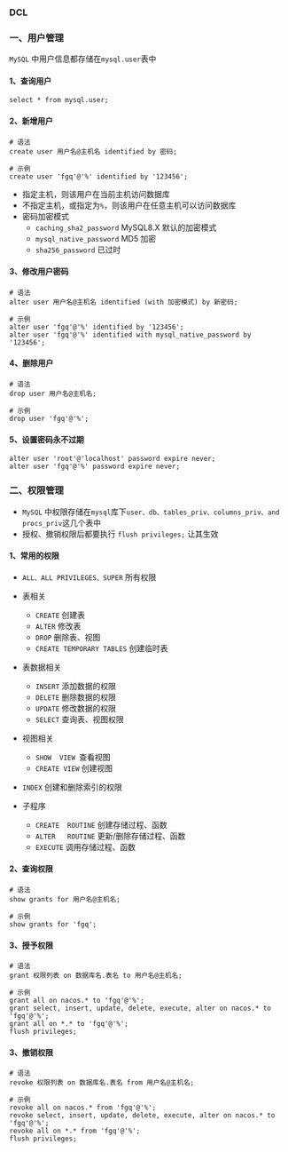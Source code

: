 ### DCL 
### 一、用户管理
`MySQL` 中用户信息都存储在`mysql.user`表中 
#### 1、查询用户
```
select * from mysql.user;
```

#### 2、新增用户
```
# 语法
create user 用户名@主机名 identified by 密码;

# 示例
create user 'fgq'@'%' identified by '123456';
```

* 指定主机，则该用户在当前主机访问数据库
* 不指定主机，或指定为`%`，则该用户在任意主机可以访问数据库
* 密码加密模式
  * `caching_sha2_password` MySQL8.X 默认的加密模式
  * `mysql_native_password` MD5 加密
  * `sha256_password` 已过时


#### 3、修改用户密码
```
# 语法
alter user 用户名@主机名 identified (with 加密模式) by 新密码;

# 示例
alter user 'fgq'@'%' identified by '123456';
alter user 'fgq'@'%' identified with mysql_native_password by '123456';
```


#### 4、删除用户
```
# 语法
drop user 用户名@主机名;

# 示例
drop user 'fgq'@'%';   
```

#### 5、设置密码永不过期
```
alter user 'root'@'localhost' password expire never;
alter user 'fgq'@'%' password expire never;
```



### 二、权限管理 
* `MySQL` 中权限存储在`mysql`库下`user、db、tables_priv、columns_priv、and procs_priv`这几个表中
* 授权、撤销权限后都要执行 `flush privileges;` 让其生效
 
#### 1、常用的权限
* `ALL、ALL PRIVILEGES、SUPER` 所有权限
* 表相关
  * `CREATE`  创建表
  * `ALTER`   修改表
  * `DROP`    删除表、视图
  * `CREATE TEMPORARY TABLES`  创建临时表
* 表数据相关
  * `INSERT` 添加数据的权限
  * `DELETE` 删除数据的权限
  * `UPDATE` 修改数据的权限
  * `SELECT` 查询表、视图权限

* 视图相关
  * `SHOW  VIEW `查看视图
  * `CREATE VIEW`  创建视图
* `INDEX` 创建和删除索引的权限

* 子程序
  * `CREATE  ROUTINE`   创建存储过程、函数
  * `ALTER   ROUTINE`   更新/删除存储过程、函数
  * `EXECUTE`   调用存储过程、函数

#### 2、查询权限
```
# 语法
show grants for 用户名@主机名;

# 示例
show grants for 'fgq';
```

#### 3、授予权限
```
# 语法
grant 权限列表 on 数据库名.表名 to 用户名@主机名;

# 示例
grant all on nacos.* to 'fgq'@'%';             
grant select, insert, update, delete, execute, alter on nacos.* to 'fgq'@'%';   
grant all on *.* to 'fgq'@'%';     
flush privileges;
```



#### 3、撤销权限
```
# 语法
revoke 权限列表 on 数据库名.表名 from 用户名@主机名;

# 示例
revoke all on nacos.* from 'fgq'@'%'; 
revoke select, insert, update, delete, execute, alter on nacos.* to 'fgq'@'%'; 
revoke all on *.* from 'fgq'@'%'; 
flush privileges;
```


